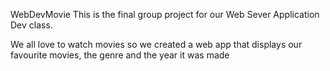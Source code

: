 WebDevMovie
This is the final group project for our Web Sever Application Dev class.

We all love to watch movies so we created a web app that displays our favourite movies, the genre and the year it was made
